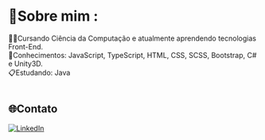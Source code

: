 # 💫Sobre mim :
👩‍💻Cursando Ciência da Computação e atualmente aprendendo tecnologias Front-End.<br/>
🚧Conhecimentos: JavaScript, TypeScript, HTML, CSS, SCSS, Bootstrap, C# e Unity3D. <br/>
📋Estudando: Java <br/><br/>

## 🌐Contato
[![LinkedIn](https://img.shields.io/badge/LinkedIn-%230077B5.svg?logo=linkedin&logoColor=white)](https://linkedin.com/in/lipegabriell) 

